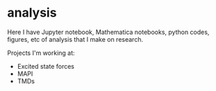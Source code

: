 # analysis
Here I have Jupyter notebook, Mathematica notebooks, python codes, figures, etc of analysis that I make on research. 

Projects I'm working at:

- Excited state forces
- MAPI
- TMDs
